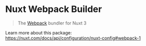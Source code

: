 # Nuxt Webpack Builder

> The [Webpack](https://webpack.js.org) bundler for Nuxt 3

Learn more about this package: <https://nuxt.com/docs/api/configuration/nuxt-config#webpack-1>
